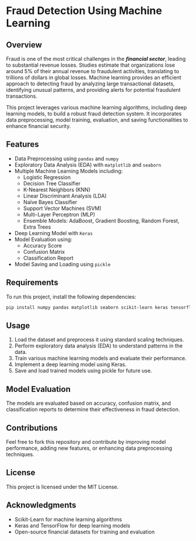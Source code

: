 # Fraud Detection Using Machine Learning

## Overview
Fraud is one of the most critical challenges in the *****financial sector*****, leading to substantial revenue losses. Studies estimate that organizations lose around 5% of their annual revenue to fraudulent activities, translating to trillions of dollars in global losses. Machine learning provides an efficient approach to detecting fraud by analyzing large transactional datasets, identifying unusual patterns, and providing alerts for potential fraudulent transactions. 

This project leverages various machine learning algorithms, including deep learning models, to build a robust fraud detection system. It incorporates data preprocessing, model training, evaluation, and saving functionalities to enhance financial security.

## Features
- Data Preprocessing using `pandas` and `numpy`
- Exploratory Data Analysis (EDA) with `matplotlib` and `seaborn`
- Multiple Machine Learning Models including:
  - Logistic Regression
  - Decision Tree Classifier
  - K-Nearest Neighbors (KNN)
  - Linear Discriminant Analysis (LDA)
  - Naïve Bayes Classifier
  - Support Vector Machines (SVM)
  - Multi-Layer Perceptron (MLP)
  - Ensemble Models: AdaBoost, Gradient Boosting, Random Forest, Extra Trees
- Deep Learning Model with `Keras`
- Model Evaluation using:
  - Accuracy Score
  - Confusion Matrix
  - Classification Report
- Model Saving and Loading using `pickle`

## Requirements
To run this project, install the following dependencies:
```bash
pip install numpy pandas matplotlib seaborn scikit-learn keras tensorflow
```

## Usage
1. Load the dataset and preprocess it using standard scaling techniques.
2. Perform exploratory data analysis (EDA) to understand patterns in the data.
3. Train various machine learning models and evaluate their performance.
4. Implement a deep learning model using Keras.
5. Save and load trained models using pickle for future use.


## Model Evaluation
The models are evaluated based on accuracy, confusion matrix, and classification reports to determine their effectiveness in fraud detection.

## Contributions
Feel free to fork this repository and contribute by improving model performance, adding new features, or enhancing data preprocessing techniques.

## License
This project is licensed under the MIT License.

## Acknowledgments
- Scikit-Learn for machine learning algorithms
- Keras and TensorFlow for deep learning models
- Open-source financial datasets for training and evaluation
